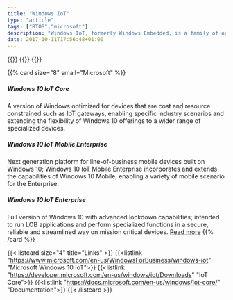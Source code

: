```yaml
---
title: "Windows IoT"
type: "article"
tags: ["RTOS","microsoft"]
description: "Windows IoT, formerly Windows Embedded, is a family of operating systems from Microsoft designed for use in embedded systems. Designed specifically for use in small footprint, low-cost devices and IoT scenarios."
date: 2017-10-11T17:56:48+01:00
---
```


{{<card size="4" small="Wikipedia" style="info">}}
{{<description>}}
{{</card>}}

{{% card size="8" small="Microsoft" %}}
##### Windows 10 IoT Core

A version of Windows optimized for devices that are cost and resource constrained such as IoT gateways, enabling specific industry scenarios and extending the flexibility of Windows 10 offerings to a wider range of specialized devices.

##### Windows 10 IoT Mobile Enterprise

Next generation platform for line-of-business mobile devices built on Windows 10; Windows 10 IoT Mobile Enterprise incorporates and extends the capabilities of Windows 10 Mobile, enabling a variety of mobile scenario for the Enterprise.

##### Windows 10 IoT Enterprise

Full version of Windows 10 with advanced lockdown capabilities; intended to run LOB applications and perform specialized functions in a secure, reliable and streamlined way on mission critical devices.
[Read more](https://www.microsoft.com/en-us/WindowsForBusiness/windows-iot)
{{% /card %}}

{{< listcard size="4" title="Links" >}}
    {{<listlink "https://www.microsoft.com/en-us/WindowsForBusiness/windows-iot" "Microsoft Windows 10 IoT">}}
    {{<listlink "https://developer.microsoft.com/en-us/windows/iot/Downloads" "IoT Core">}}
    {{<listlink "https://docs.microsoft.com/en-us/windows/iot-core/" "Documentation">}}
{{< /listcard >}}